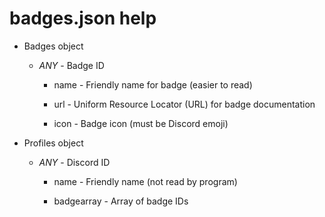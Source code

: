 # badges.json help

- Badges object
    
    - *ANY* - Badge ID

        - name - Friendly name for badge (easier to read)

        - url - Uniform Resource Locator (URL) for badge documentation

        - icon - Badge icon (must be Discord emoji)

- Profiles object
    
    - *ANY* - Discord ID

        - name - Friendly name (not read by program)

        - badgearray - Array of badge IDs
